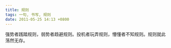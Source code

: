```yaml
---
title: 规则
tags: 一句, 书写, 规则
date: 2011-05-25 14:13 +0800
---
```



强势者践踏规则，弱势者趋避规则。投机者玩弄规则，懵懂者不知规则。规则就此荡然无存。

